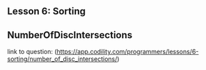 ## Lesson 6: Sorting
## NumberOfDiscIntersections
link to question: (https://app.codility.com/programmers/lessons/6-sorting/number_of_disc_intersections/)

